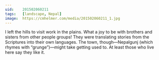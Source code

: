 ```yaml
---
uid:	201502060211
tags:	[landscape, Nepal]
image:	https://cmhelmer.com/media/201502060211_1.jpg
---
```


I left the hills to visit work in the plains. What a joy to be with brothers and sisters from other people groups! They were translating stories from the Scriptures into their own languages. The town, though—Nepalgunj (which rhymes with “grunge”)—might take getting used to. At least those who live here say they like it.
